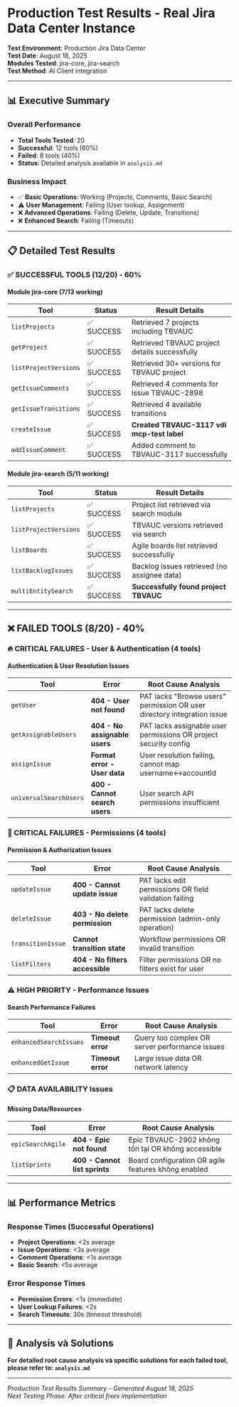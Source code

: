 # Production Test Results - Real Jira Data Center Instance

**Test Environment**: Production Jira Data Center  
**Test Date**: August 18, 2025  
**Modules Tested**: jira-core, jira-search  
**Test Method**: AI Client integration  

---

## 📊 Executive Summary

### Overall Performance
- **Total Tools Tested**: 20
- **Successful**: 12 tools (60%)
- **Failed**: 8 tools (40%)
- **Status**: Detailed analysis available in `analysis.md`

### Business Impact
- ✅ **Basic Operations**: Working (Projects, Comments, Basic Search)
- ⚠️ **User Management**: Failing (User lookup, Assignment)  
- ❌ **Advanced Operations**: Failing (Delete, Update, Transitions)
- ❌ **Enhanced Search**: Failing (Timeouts)

---

## 📋 Detailed Test Results

### ✅ SUCCESSFUL TOOLS (12/20) - 60%

#### Module jira-core (7/13 working)
| Tool | Status | Result Details |
|------|--------|----------------|
| `listProjects` | ✅ SUCCESS | Retrieved 7 projects including TBVAUC |
| `getProject` | ✅ SUCCESS | Retrieved TBVAUC project details successfully |
| `listProjectVersions` | ✅ SUCCESS | Retrieved 30+ versions for TBVAUC project |
| `getIssueComments` | ✅ SUCCESS | Retrieved 4 comments for issue TBVAUC-2898 |
| `getIssueTransitions` | ✅ SUCCESS | Retrieved 4 available transitions |
| `createIssue` | ✅ SUCCESS | **Created TBVAUC-3117 với mcp-test label** |
| `addIssueComment` | ✅ SUCCESS | Added comment to TBVAUC-3117 successfully |

#### Module jira-search (5/11 working)  
| Tool | Status | Result Details |
|------|--------|----------------|
| `listProjects` | ✅ SUCCESS | Project list retrieved via search module |
| `listProjectVersions` | ✅ SUCCESS | TBVAUC versions retrieved via search |
| `listBoards` | ✅ SUCCESS | Agile boards list retrieved successfully |
| `listBacklogIssues` | ✅ SUCCESS | Backlog issues retrieved (no assignee data) |
| `multiEntitySearch` | ✅ SUCCESS | **Successfully found project TBVAUC** |

---

## ❌ FAILED TOOLS (8/20) - 40%

### 🔥 CRITICAL FAILURES - User & Authentication (4 tools)

#### Authentication & User Resolution Issues
| Tool | Error | Root Cause Analysis |
|------|-------|-------------------|
| `getUser` | **404 - User not found** | PAT lacks "Browse users" permission OR user directory integration issue |
| `getAssignableUsers` | **404 - No assignable users** | PAT lacks assignable user permissions OR project security config |
| `assignIssue` | **Format error - User data** | User resolution failing, cannot map username↔accountId |
| `universalSearchUsers` | **400 - Cannot search users** | User search API permissions insufficient |

### 🚨 CRITICAL FAILURES - Permissions (4 tools)

#### Permission & Authorization Issues  
| Tool | Error | Root Cause Analysis |
|------|-------|-------------------|
| `updateIssue` | **400 - Cannot update issue** | PAT lacks edit permissions OR field validation failing |
| `deleteIssue` | **403 - No delete permission** | PAT lacks delete permission (admin-only operation) |
| `transitionIssue` | **Cannot transition state** | Workflow permissions OR invalid transition |
| `listFilters` | **404 - No filters accessible** | Filter permissions OR no filters exist for user |

### ⚠️ HIGH PRIORITY - Performance Issues

#### Search Performance Failures
| Tool | Error | Root Cause Analysis |
|------|-------|-------------------|
| `enhancedSearchIssues` | **Timeout error** | Query too complex OR server performance issues |
| `enhancedGetIssue` | **Timeout error** | Large issue data OR network latency |

### 📋 DATA AVAILABILITY Issues

#### Missing Data/Resources
| Tool | Error | Root Cause Analysis |
|------|-------|-------------------|
| `epicSearchAgile` | **404 - Epic not found** | Epic TBVAUC-2902 không tồn tại OR không accessible |
| `listSprints` | **400 - Cannot list sprints** | Board configuration OR agile features không enabled |

---

## 📊 Performance Metrics

### Response Times (Successful Operations)
- **Project Operations**: <2s average
- **Issue Operations**: <3s average  
- **Comment Operations**: <1s average
- **Basic Search**: <5s average

### Error Response Times
- **Permission Errors**: <1s (immediate)
- **User Lookup Failures**: <2s  
- **Search Timeouts**: 30s (timeout threshold)

---

## 🎯 Analysis và Solutions

**For detailed root cause analysis và specific solutions for each failed tool, please refer to: `analysis.md`**

---

_Production Test Results Summary - Generated August 18, 2025_  
_Next Testing Phase: After critical fixes implementation_